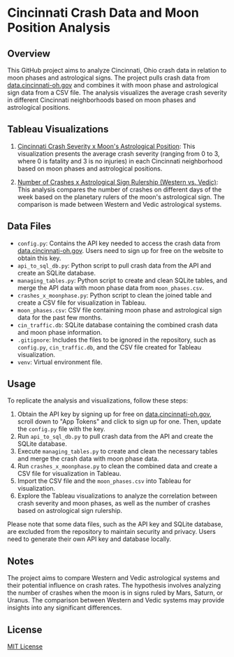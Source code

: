 # Cincinnati Crash Data and Moon Position Analysis

## Overview
This GitHub project aims to analyze Cincinnati, Ohio crash data in relation to moon phases and astrological signs. The project pulls crash data from [data.cincinnati-oh.gov](https://dev.socrata.com/foundry/data.cincinnati-oh.gov/rvmt-pkmq) and combines it with moon phase and astrological sign data from a CSV file. The analysis visualizes the average crash severity in different Cincinnati neighborhoods based on moon phases and astrological positions.

## Tableau Visualizations
1. [Cincinnati Crash Severity x Moon's Astrological Position](https://public.tableau.com/views/CincinnatiCrashDataxMoonPosition/CincinnatiCrashSeverityxMoonsAstrologicalPosition?:language=en-US&:display_count=n&:origin=viz_share_link): This visualization presents the average crash severity (ranging from 0 to 3, where 0 is fatality and 3 is no injuries) in each Cincinnati neighborhood based on moon phases and astrological positions.

2. [Number of Crashes x Astrological Sign Rulership (Western vs. Vedic)](https://public.tableau.com/views/NumberofCrashesxAstrologicalSignRulerWesternv_Vedic/NumberofCrashesxAstrologicalSignRulershipWesternv_Vedic?:language=en-US&:display_count=n&:origin=viz_share_link): This analysis compares the number of crashes on different days of the week based on the planetary rulers of the moon's astrological sign. The comparison is made between Western and Vedic astrological systems.

## Data Files
- `config.py`: Contains the API key needed to access the crash data from [data.cincinnati-oh.gov](https://data.cincinnati-oh.gov). Users need to sign up for free on the website to obtain this key.
- `api_to_sql_db.py`: Python script to pull crash data from the API and create an SQLite database.
- `managing_tables.py`: Python script to create and clean SQLite tables, and merge the API data with moon phase data from `moon_phases.csv`.
- `crashes_x_moonphase.py`: Python script to clean the joined table and create a CSV file for visualization in Tableau.
- `moon_phases.csv`: CSV file containing moon phase and astrological sign data for the past few months.
- `cin_traffic.db`: SQLite database containing the combined crash data and moon phase information.
- `.gitignore`: Includes the files to be ignored in the repository, such as `config.py`, `cin_traffic.db`, and the CSV file created for Tableau visualization.
- `venv`: Virtual environment file.

## Usage
To replicate the analysis and visualizations, follow these steps:

1. Obtain the API key by signing up for free on [data.cincinnati-oh.gov](https://dev.socrata.com/foundry/data.cincinnati-oh.gov/rvmt-pkmq), scroll down to "App Tokens" and click to sign up for one. Then, update the `config.py` file with the key.
2. Run `api_to_sql_db.py` to pull crash data from the API and create the SQLite database.
3. Execute `managing_tables.py` to create and clean the necessary tables and merge the crash data with moon phase data.
4. Run `crashes_x_moonphase.py` to clean the combined data and create a CSV file for visualization in Tableau.
5. Import the CSV file and the `moon_phases.csv` into Tableau for visualization.
6. Explore the Tableau visualizations to analyze the correlation between crash severity and moon phases, as well as the number of crashes based on astrological sign rulership.

Please note that some data files, such as the API key and SQLite database, are excluded from the repository to maintain security and privacy. Users need to generate their own API key and database locally.

## Notes
The project aims to compare Western and Vedic astrological systems and their potential influence on crash rates. The hypothesis involves analyzing the number of crashes when the moon is in signs ruled by Mars, Saturn, or Uranus. The comparison between Western and Vedic systems may provide insights into any significant differences.

## License
[MIT License](LICENSE)
